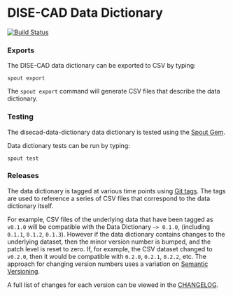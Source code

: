 DISE-CAD Data Dictionary
======================

[![Build Status](https://app.travis-ci.com/nsrr/disecad-data-dictionary.svg?token=ZaEiSnjDVx3CsHkJja6Q&branch=master)](https://app.travis-ci.com/nsrr/disecad-data-dictionary)

### Exports

The DISE-CAD data dictionary can be exported to CSV by typing:

```
spout export
```

The `spout export` command will generate CSV files that describe the data
dictionary.


### Testing

The disecad-data-dictionary data dictionary is tested using the
[Spout Gem](https://github.com/nsrr/spout).

Data dictionary tests can be run by typing:

```
spout test
```


### Releases

The data dictionary is tagged at various time points using
[Git tags](http://git-scm.com/book/en/Git-Basics-Tagging). The tags are used to
reference a series of CSV files that correspond to the data dictionary itself.

For example, CSV files of the underlying data that have been tagged as `v0.1.0`
will be compatible with the Data Dictionary `~> 0.1.0`,
(including `0.1.1`, `0.1.2`, `0.1.3`). However if the data dictionary contains
changes to the underlying dataset, then the minor version number is bumped, and
the patch level is reset to zero. If, for example, the CSV dataset changed to
`v0.2.0`, then it would be compatible with `0.2.0`, `0.2.1`, `0.2.2`, etc. The
approach for changing version numbers uses a variation on
[Semantic Versioning](http://semver.org).

A full list of changes for each version can be viewed in the
[CHANGELOG](https://github.com/nsrr/disecad-data-dictionary/blob/master/CHANGELOG.md).
